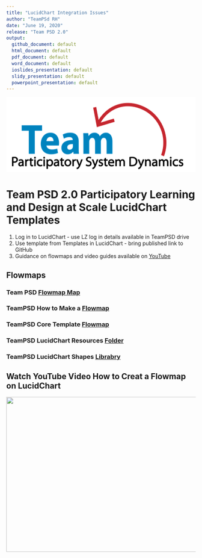 ```yaml
---
title: "LucidChart Integration Issues"
author: "TeamPSd RH"
date: "June 19, 2020"
release: "Team PSD 2.0"
output: 
  github_document: default
  html_document: default
  pdf_document: default
  word_document: default
  ioslides_presentation: default
  slidy_presentation: default
  powerpoint_presentation: default
---
```


<img src = "https://github.com/lzim/teampsd/blob/teampsd_style/teampsd_logo/team_psd_logo_sm.png"
     height = "200" width = "600">  
     
# Team PSD 2.0 Participatory Learning and Design at Scale LucidChart Templates
1. Log in to LucidChart - use LZ log in details available in TeamPSD drive
2. Use template from Templates in LucidChart - bring published link to GitHub
3. Guidance on flowmaps and video guides available on [YouTube](https://www.youtube.com/user/LZPhD/videos)

## Flowmaps
### Team PSD [Flowmap Map](https://app.lucidchart.com/documents/edit/aa7dfa66-4d3d-43df-b350-db1a349f9a8d/0_0?beaconFlowId=C8BD8BAFC559D61E)
     
### TeamPSD How to Make a [Flowmap](https://app.lucidchart.com/invitations/accept/7908cdba-02e3-49ba-a57b-f39ddc3434c4)
     
### TeamPSD Core Template [Flowmap](https://app.lucidchart.com/invitations/accept/acc2b45c-2fb9-40ca-a897-6bb4c61fb275)

### TeamPSD LucidChart Resources [Folder](https://app.lucidchart.com/documents#/documents?folder_id=218339495)

### TeamPSD LucidChart Shapes [Librabry](https://app.lucidchart.com/invitations/accept/54dbd961-4474-4eaa-b600-f8236e3b7e9e)

## Watch YouTube Video How to Creat a Flowmap on LucidChart
[<img src = "https://github.com/ritahitching/teampsd_hitching_sandbox/blob/master/resources/design/lucidchart/images/youtube_create_flow_map.png" height = "412" width = "584">](https://youtu.be/4Ihee2A7seE)

